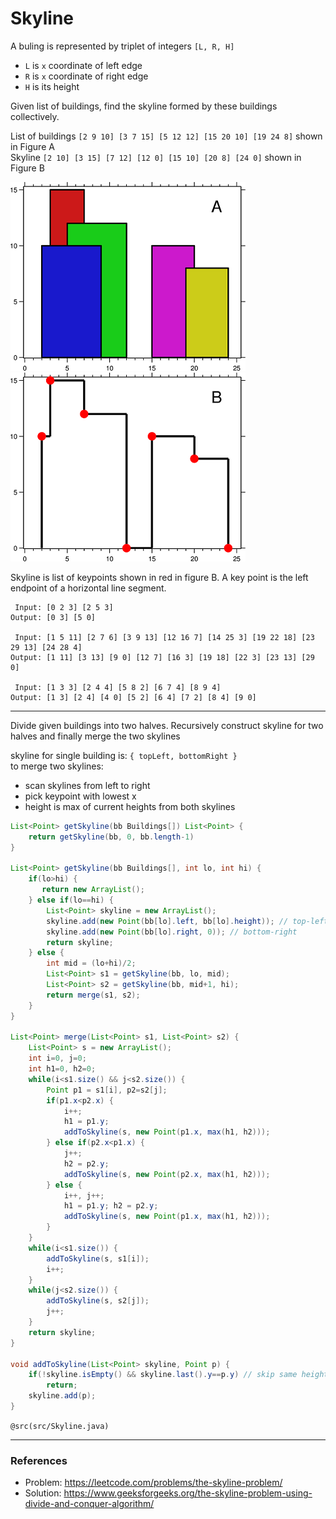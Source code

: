# Skyline

A buling is represented by triplet of integers `[L, R, H]`
- `L` is `x` coordinate of left edge
- `R` is `x` coordinate of right edge
- `H` is its height

Given list of buildings, find the skyline formed by these buildings collectively.

List of buildings `[2 9 10] [3 7 15] [5 12 12] [15 20 10] [19 24 8]` shown in Figure A  
Skyline `[2 10] [3 15] [7 12] [12 0] [15 10] [20 8] [24 0]` shown in Figure B

![problem](files/skyline1.png) ![solution](files/skyline2.png)

Skyline is list of keypoints shown in red in figure B. A key point is the left endpoint of a horizontal line segment.

~~~
 Input: [0 2 3] [2 5 3]
Output: [0 3] [5 0]

 Input: [1 5 11] [2 7 6] [3 9 13] [12 16 7] [14 25 3] [19 22 18] [23 29 13] [24 28 4]
Output: [1 11] [3 13] [9 0] [12 7] [16 3] [19 18] [22 3] [23 13] [29 0]

 Input: [1 3 3] [2 4 4] [5 8 2] [6 7 4] [8 9 4]
Output: [1 3] [2 4] [4 0] [5 2] [6 4] [7 2] [8 4] [9 0]
~~~

---

Divide given buildings into two halves. Recursively construct skyline for two halves and finally merge the two skylines

skyline for single building is: `{ topLeft, bottomRight }`  
to merge two skylines:
- scan skylines from left to right
- pick keypoint with lowest x
- height is max of current heights from both skylines

~~~java
List<Point> getSkyline(bb Buildings[]) List<Point> {
    return getSkyline(bb, 0, bb.length-1)
}

List<Point> getSkyline(bb Buildings[], int lo, int hi) {
    if(lo>hi) {
       return new ArrayList();
    } else if(lo==hi) {
        List<Point> skyline = new ArrayList();
        skyline.add(new Point(bb[lo].left, bb[lo].height)); // top-left
        skyline.add(new Point(bb[lo].right, 0)); // bottom-right
        return skyline;
    } else {
	    int mid = (lo+hi)/2;
	    List<Point> s1 = getSkyline(bb, lo, mid);
		List<Point> s2 = getSkyline(bb, mid+1, hi);
		return merge(s1, s2);
    }
}

List<Point> merge(List<Point> s1, List<Point> s2) {
    List<Point> s = new ArrayList();
	int i=0, j=0;
	int h1=0, h2=0;
	while(i<s1.size() && j<s2.size()) {
        Point p1 = s1[i], p2=s2[j];
        if(p1.x<p2.x) {
            i++;
            h1 = p1.y;
            addToSkyline(s, new Point(p1.x, max(h1, h2)));
        } else if(p2.x<p1.x) {
            j++;
            h2 = p2.y;
            addToSkyline(s, new Point(p2.x, max(h1, h2)));
        } else {
            i++, j++;
			h1 = p1.y; h2 = p2.y;
            addToSkyline(s, new Point(p1.x, max(h1, h2)));
        }
    }
    while(i<s1.size()) {
        addToSkyline(s, s1[i]);
        i++;
    }
    while(j<s2.size()) {
        addToSkyline(s, s2[j]);
        j++;
    }
	return skyline;
}

void addToSkyline(List<Point> skyline, Point p) {
    if(!skyline.isEmpty() && skyline.last().y==p.y) // skip same height
        return;
    skyline.add(p);
}
~~~

`@src(src/Skyline.java)`

---

### References

* Problem: <https://leetcode.com/problems/the-skyline-problem/>
* Solution: <https://www.geeksforgeeks.org/the-skyline-problem-using-divide-and-conquer-algorithm/>
